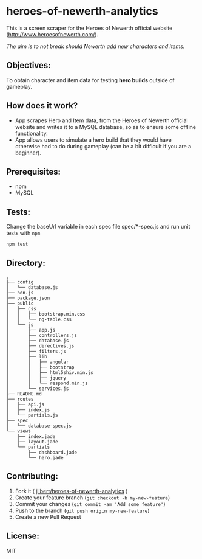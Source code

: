 # heroes-of-newerth-analytics

This is a screen scraper for the Heroes of Newerth official website (http://www.heroesofnewerth.com/).

_The aim is to not break should Newerth add new characters and items._

## Objectives:
To obtain character and item data for testing **hero builds** outside of gameplay.

## How does it work?
* App scrapes Hero and Item data, from the Heroes of Newerth official website and writes it to a MySQL database, so as to ensure some offline functionality.
* App allows users to simulate a hero build that they would have otherwise had to do during gameplay (can be a bit difficult if you are a beginner).

## Prerequisites:
* npm
* MySQL

## Tests:
Change the baseUrl variable in each spec file spec/\*-spec.js and run unit tests with `npm`
    
    npm test   

## Directory:

    .
    ├── config
    │   └── database.js
    ├── hon.js
    ├── package.json
    ├── public
    │   ├── css
    │   │   ├── bootstrap.min.css
    │   │   └── ng-table.css
    │   └── js
    │       ├── app.js
    │       ├── controllers.js
    │       ├── database.js
    │       ├── directives.js
    │       ├── filters.js
    │       ├── lib
    │       │   ├── angular
    │       │   ├── bootstrap
    │       │   ├── html5shiv.min.js
    │       │   ├── jquery
    │       │   └── respond.min.js
    │       └── services.js
    ├── README.md
    ├── routes
    │   ├── api.js
    │   ├── index.js
    │   └── partials.js
    ├── spec
    │   └── database-spec.js
    └── views
        ├── index.jade
        ├── layout.jade
        └── partials
            ├── dashboard.jade
            └── hero.jade
        
## Contributing:
1. Fork it ( [jlibert/heroes-of-newerth-analytics](https://github.com/jlibert/heroes-of-newerth-analytics) )
2. Create your feature branch (`git checkout -b my-new-feature`)
3. Commit your changes (`git commit -am 'Add some feature'`)
4. Push to the branch (`git push origin my-new-feature`)
5. Create a new Pull Request

## License:
MIT